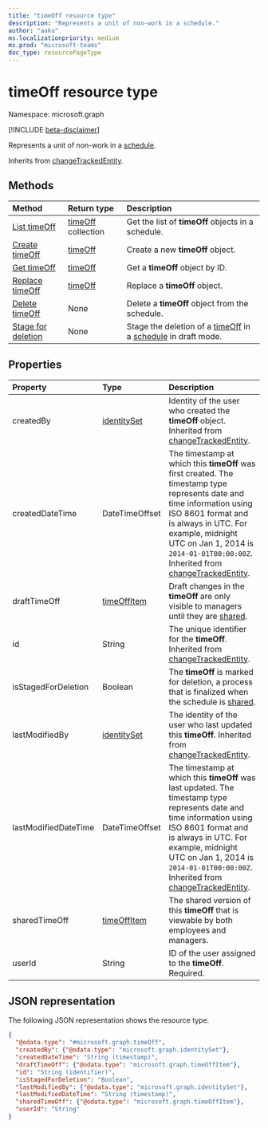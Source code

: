 ```yaml
---
title: "timeOff resource type"
description: "Represents a unit of non-work in a schedule."
author: "aaku"
ms.localizationpriority: medium
ms.prod: "microsoft-teams"
doc_type: resourcePageType
---
```


# timeOff resource type

Namespace: microsoft.graph

[!INCLUDE [beta-disclaimer](../../includes/beta-disclaimer.md)]

Represents a unit of non-work in a [schedule](../resources/schedule.md).

Inherits from [changeTrackedEntity](../resources/changetrackedentity.md).

## Methods

| Method                                     | Return type                      | Description                                           |
| :----------------------------------------- | :------------------------------- | :---------------------------------------------------- |
| [List timeOff](../api/schedule-list-timesoff.md)   | [timeOff](timeoff.md) collection | Get the list of **timeOff** objects in a schedule. |
| [Create timeOff](../api/schedule-post-timesoff.md) | [timeOff](timeoff.md)            | Create a new **timeOff** object.                      |
| [Get timeOff](../api/timeoff-get.md)               | [timeOff](timeoff.md)            | Get a **timeOff** object by ID.                       |
| [Replace timeOff](../api/timeoff-put.md)           | [timeOff](timeoff.md)            | Replace a **timeOff** object.                         |
| [Delete timeOff](../api/timeoff-delete.md)         | None                             | Delete a **timeOff** object from the schedule.        |
| [Stage for deletion](../api/changetrackedentity-stagefordeletion.md)| None    |Stage the deletion of a [timeOff](timeoff.md) in a [schedule](schedule.md) in draft mode.|

## Properties

| Property             | Type                          | Description                 |
|:---------------------|:------------------------------|:----------------------------|
| createdBy             | [identitySet](identityset.md)     | Identity of the user who created the **timeOff** object. Inherited from [changeTrackedEntity](../resources/changetrackedentity.md). |
| createdDateTime      | DateTimeOffset                | The timestamp at which this **timeOff** was first created. The timestamp type represents date and time information using ISO 8601 format and is always in UTC. For example, midnight UTC on Jan 1, 2014 is `2014-01-01T00:00:00Z`. Inherited from [changeTrackedEntity](../resources/changetrackedentity.md). |
| draftTimeOff         | [timeOffItem](timeoffitem.md) | Draft changes in the **timeOff** are only visible to managers until they are [shared](../api/schedule-share.md).|
| id                   | String                        | The unique identifier for the **timeOff**. Inherited from [changeTrackedEntity](../resources/changetrackedentity.md). |
| isStagedForDeletion   | Boolean                      | The **timeOff** is marked for deletion, a process that is finalized when the schedule is [shared](../api/schedule-share.md).     |
| lastModifiedBy       | [identitySet](identityset.md) | The identity of the user who last updated this **timeOff**. Inherited from [changeTrackedEntity](../resources/changetrackedentity.md). |
| lastModifiedDateTime | DateTimeOffset                | The timestamp at which this **timeOff** was last updated. The timestamp type represents date and time information using ISO 8601 format and is always in UTC. For example, midnight UTC on Jan 1, 2014 is `2014-01-01T00:00:00Z`. Inherited from [changeTrackedEntity](../resources/changetrackedentity.md). |
| sharedTimeOff        | [timeOffItem](timeoffitem.md) | The shared version of this **timeOff** that is viewable by both employees and managers. |
| userId               | String                        | ID of the user assigned to the **timeOff**. Required. |

## JSON representation

The following JSON representation shows the resource type.

<!-- {
  "blockType": "resource",
  "keyProperty": "id",
  "@odata.type": "microsoft.graph.timeOff",
   "baseType":"microsoft.graph.changeTrackedEntity"
}-->

```json
{
  "@odata.type": "#microsoft.graph.timeOff",
  "createdBy": {"@odata.type": "microsoft.graph.identitySet"},
  "createdDateTime": "String (timestamp)",
  "draftTimeOff": {"@odata.type": "microsoft.graph.timeOffItem"},
  "id": "String (identifier)",
  "isStagedForDeletion": "Boolean",
  "lastModifiedBy": {"@odata.type": "microsoft.graph.identitySet"},
  "lastModifiedDateTime": "String (timestamp)",
  "sharedTimeOff": {"@odata.type": "microsoft.graph.timeOffItem"},
  "userId": "String"
}
```

<!-- uuid: 8fcb5dbc-d5aa-4681-8e31-b001d5168d79
2015-10-25 14:57:30 UTC -->

<!--
{
  "type": "#page.annotation",
  "description": "timeOff resource",
  "keywords": "",
  "section": "documentation",
  "tocPath": "",
  "suppressions": []
}
-->
